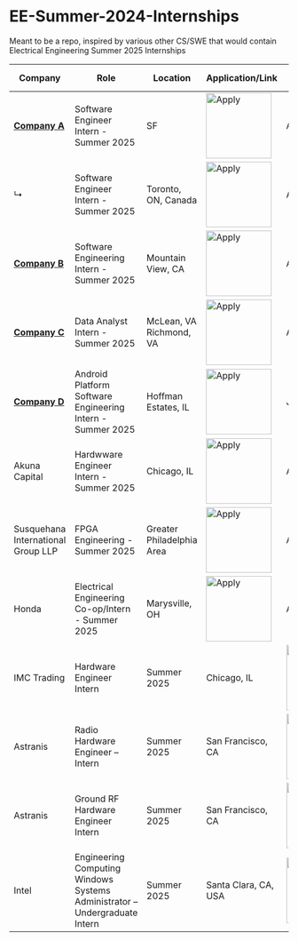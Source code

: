 # EE-Summer-2024-Internships
Meant to be a repo, inspired by various other CS/SWE that would contain Electrical Engineering Summer 2025 Internships

| Company | Role | Location | Application/Link | Date Submitted |
| ------- | ---- | -------- | ---------------- | ----------- |
| **[Company A](https://simplify.jobs/c/Sentry)** | Software Engineer Intern - Summer 2025 | SF | <a href="https://boards.greenhouse.io/sentry/jobs/6145556?utm_source=Simplify&ref=Simplify"><img src="https://i.imgur.com/w6lyvuC.png" width="118" alt="Apply"></a></a> | <Date Posted>Aug 01 |
| ↳ | Software Engineer Intern - Summer 2025 | Toronto, ON, Canada | <a href="https://boards.greenhouse.io/sentry/jobs/6145601?utm_source=Simplify&ref=Simplify"><img src="https://i.imgur.com/w6lyvuC.png" width="118" alt="Apply"></a> | Aug 01 |
| **[Company B](https://simplify.jobs/c/5db7086b-b6ff-42a7-8f16-5967451d29bf)** | Software Engineering Intern - Summer 2025 | Mountain View, CA | <a href="https://jobs.ashbyhq.com/codeium/58e309a8-5451-466a-b34d-4ea44b60e1e4/application?utm_source=Simplify&ref=Simplify"><img src="https://i.imgur.com/w6lyvuC.png" width="118" alt="Apply"></a>  | Aug 01 |
| **[Company C](https://simplify.jobs/c/Capital-One)** | Data Analyst Intern - Summer 2025 | McLean, VA</br>Richmond, VA | <a href="https://capitalone.wd1.myworkdayjobs.com/Capital_One/job/McLean-VA/Data-Analyst-Intern---Summer-2025_R189631-1?utm_source=Simplify&ref=Simplify"><img src="https://i.imgur.com/w6lyvuC.png" width="118" alt="Apply"></a> | Aug 01 |
| **[Company D](https://simplify.jobs/c/MotorolaSolutions)** | Android Platform Software Engineering Intern - Summer 2025 | Hoffman Estates, IL | <a href="https://motorolasolutions.wd5.myworkdayjobs.com/Careers/job/Schaumburg-IL/Android-Platform-Software-Engineering-Intern---Summer-2025_R48957?utm_source=Simplify&ref=Simplify"><img src="https://i.imgur.com/w6lyvuC.png" width="118" alt="Apply"> </a> | Jul 31 |
| Akuna Capital | Hardwware Engineer Intern - Summer 2025 | Chicago, IL | <a href="https://akunacapital.com/job-details?gh_jid=6098596&gh_src=eb86a04f1us"><img src="https://i.imgur.com/w6lyvuC.png" width="118" alt="Apply"></a> | Aug 02 |
| Susquehana International Group LLP | FPGA Engineering - Summer 2025 | Greater Philadelphia Area | <a href="https://careers.sig.com/job/SUSQA004Y8533?mode=apply&iis=LinkedIn"><img src="https://i.imgur.com/w6lyvuC.png" width="118" alt="Apply"></a> | Aug 02 |
| Honda | Electrical Engineering Co-op/Intern - Summer 2025 | Marysville, OH | <a href="https://careers.honda.com/job/Marysville-Electrical-Engineering-Co-opIntern-Summer-2025-OH-43040/1190544500/?utm_source=LINKEDIN&utm_medium=referrer"><img src="https://i.imgur.com/w6lyvuC.png" width="118" alt="Apply"></a> | Aug 02 |
| IMC Trading | Hardware Engineer Intern | Summer 2025 | Chicago, IL | <a href="https://simplify.jobs/p/1364c6f2-c1e8-4e07-93e5-d2c682b8a5e8/Hardware-Engineer-Intern-Summer-2025"><img src="https://i.imgur.com/w6lyvuC.png" width="118" alt="Apply"></a>  | Aug 07 |
| Astranis | Radio Hardware Engineer – Intern | Summer 2025 | San Francisco, CA | <a href="https://simplify.jobs/p/734a42e7-d3c2-4198-ae0d-4ee9ea55fa4e/Radio-Hardware-Engineer--Intern"><img src="https://i.imgur.com/w6lyvuC.png" width="118" alt="Apply"></a> | Aug 07 |
| Astranis | Ground RF Hardware Engineer Intern | Summer 2025 | San Francisco, CA | <a href="https://simplify.jobs/p/d1608356-8ffb-418d-bdf2-f8080e58cfa8/Ground-RF-Hardware-Engineer--Intern"><img src="https://i.imgur.com/w6lyvuC.png" width="118" alt="Apply"></a> | Aug 07 |
| Intel | Engineering Computing Windows Systems Administrator – Undergraduate Intern | Summer 2025 | Santa Clara, CA, USA | <a href="https://simplify.jobs/p/08c7e96b-074a-4f5d-b223-4f3a5a5d5f47/Engineering-Computing-Windows-Systems-Administrator--Undergraduate-Intern"><img src="https://i.imgur.com/w6lyvuC.png" width="118" alt="Apply"></a> | Aug 07 |











